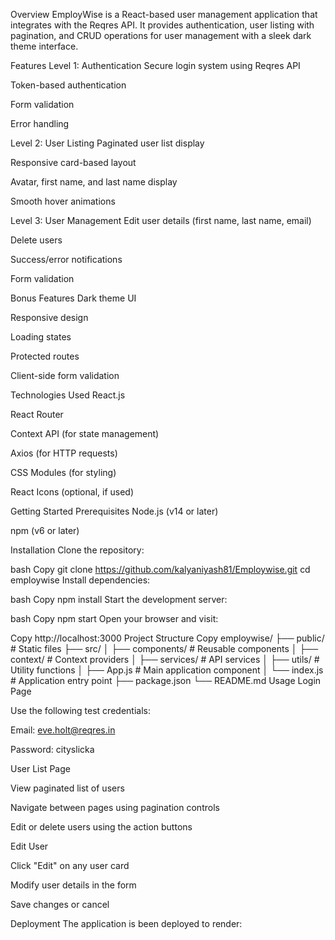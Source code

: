 Overview
EmployWise is a React-based user management application that integrates with the Reqres API. It provides authentication, user listing with pagination, and CRUD operations for user management with a sleek dark theme interface.

Features
Level 1: Authentication
Secure login system using Reqres API

Token-based authentication

Form validation

Error handling

Level 2: User Listing
Paginated user list display

Responsive card-based layout

Avatar, first name, and last name display

Smooth hover animations

Level 3: User Management
Edit user details (first name, last name, email)

Delete users

Success/error notifications

Form validation

Bonus Features
Dark theme UI

Responsive design

Loading states

Protected routes

Client-side form validation

Technologies Used
React.js

React Router

Context API (for state management)

Axios (for HTTP requests)

CSS Modules (for styling)

React Icons (optional, if used)

Getting Started
Prerequisites
Node.js (v14 or later)

npm (v6 or later)

Installation
Clone the repository:

bash
Copy
git clone https://github.com/kalyaniyash81/Employwise.git
cd employwise
Install dependencies:

bash
Copy
npm install
Start the development server:

bash
Copy
npm start
Open your browser and visit:

Copy
http://localhost:3000
Project Structure
Copy
employwise/
├── public/                 # Static files
├── src/
│   ├── components/         # Reusable components
│   ├── context/            # Context providers
│   ├── services/           # API services
│   ├── utils/              # Utility functions
│   ├── App.js              # Main application component
│   └── index.js            # Application entry point
├── package.json
└── README.md
Usage
Login Page

Use the following test credentials:

Email: eve.holt@reqres.in

Password: cityslicka

User List Page

View paginated list of users

Navigate between pages using pagination controls

Edit or delete users using the action buttons

Edit User

Click "Edit" on any user card

Modify user details in the form

Save changes or cancel

Deployment
The application is been deployed to render:

